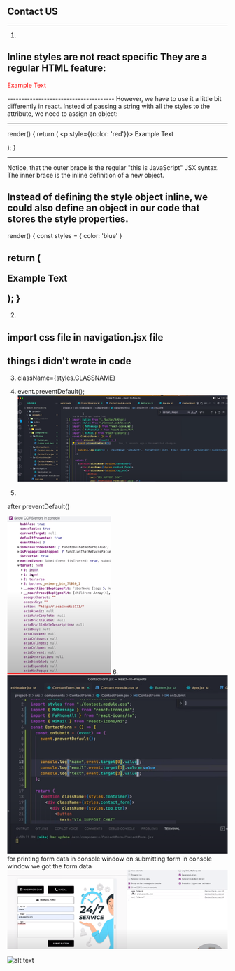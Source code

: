 Contact US 
-----------
-------------
1.
Inline styles are not react specific They are a regular HTML feature:
-------------------------------------
<p style="color: red">Example Text</p>
--------------------------------------
However, we have to use it a little bit differently in react. Instead of passing a string with all the styles to the attribute, we need to assign an object:

---------------------------------------

render() {
    return (
         <p style={{color: 'red'}}>
            Example Text
        </p>
    );
}

---------------------------------------

Notice, that the outer brace is the regular "this is JavaScript" JSX syntax. The inner brace is the inline definition of a new object.

Instead of defining the style object inline, we could also define an object in our code that stores the style properties.
--------------------------------------
render() {
  const styles = {
    color: 'blue'
  }

  return (
      <p style={styles}>
        Example Text
      </p>
  );
}
----------------------------------------




2.

import css file in navigation.jsx file
----------------------------------------
things i didn't wrote in code
----------------------------------------
3. className={styles.CLASSNAME}
4. event.preventDefault();
![alt text](readme_image\image.png)

5.  
 after preventDefault()
 
![alt text](readme_image\image1.png)
6. 
![alt text](readme_image\image2.png)
for printing form data in console window
 on submitting form in console window we got the form data
 ![alt text](readme_image\image3.png)

  ![alt text](image.png)